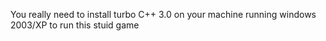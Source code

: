 You really need to install turbo C++ 3.0 on your machine running windows 2003/XP to run this stuid game
